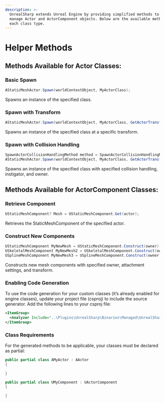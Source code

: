 ```yaml
---
description: >-
  UnrealSharp extends Unreal Engine by providing simplified methods to spawn and
  manage Actor and ActorComponent objects. Below are the available methods for
  each class type.
---
```


# Helper Methods

## Methods Available for Actor Classes: <a href="#methods-available-for-actor-classes" id="methods-available-for-actor-classes"></a>

### Basic Spawn <a href="#basic-spawn" id="basic-spawn"></a>

```csharp
AStaticMeshActor.Spawn(worldContextObject, MyActorClass);
```

Spawns an instance of the specified class.

### Spawn with Transform <a href="#spawn-with-transform" id="spawn-with-transform"></a>

```csharp
AStaticMeshActor.Spawn(worldContextObject, MyActorClass, GetActorTransform());
```

Spawns an instance of the specified class at a specific transform.

### Spawn with Collision Handling <a href="#spawn-with-collision-handling" id="spawn-with-collision-handling"></a>

```csharp
SpawnActorCollisionHandlingMethod method = SpawnActorCollisionHandlingMethod.AlwaysSpawn;
AStaticMeshActor.Spawn(worldContextObject, MyActorClass, GetActorTransform(), method, instigator, owner);
```

Spawns an instance of the specified class with specified collision handling, instigator, and owner.

## Methods Available for ActorComponent Classes: <a href="#methods-available-for-actorcomponent-classes" id="methods-available-for-actorcomponent-classes"></a>

### Retrieve Component <a href="#retrieve-component" id="retrieve-component"></a>

```csharp
UStaticMeshComponent? Mesh = UStaticMeshComponent.Get(actor);
```

Retrieves the StaticMeshComponent of the specified actor.

### Construct New Components <a href="#construct-new-components" id="construct-new-components"></a>

```csharp
UStaticMeshComponent MyNewMesh = UStaticMeshComponent.Construct(owner);
USkeletalMeshComponent MyNewMesh2 = USkeletalMeshComponent.Construct(owner, manualAttachment, new Transform());
USplineMeshComponent MyNewMesh3 = USplineMeshComponent.Construct(owner, MyComponentClass, manualAttachment, new Transform());
```

Constructs new mesh components with specified owner, attachment settings, and transform.

### Enabling Code Generation <a href="#enabling-code-generation" id="enabling-code-generation"></a>

To use the code generation for your custom classes (it’s already enabled for engine classes), update your project file (csproj) to include the source generator. Add the following lines to your csproj file:

```xml
<ItemGroup>
  <Analyzer Include="..\Plugins\UnrealSharp\Binaries\Managed\UnrealSharp.ExtensionSourceGenerators.dll" />
</ItemGroup>
```

### Class Requirements <a href="#class-requirements" id="class-requirements"></a>

For the generated methods to be applicable, your classes must be declared as partial:

```csharp
public partial class AMyActor : AActor
{
   
}

public partial class UMyComponent : UActorComponent
{

}
```
